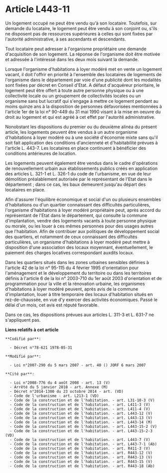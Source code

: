 # Article L443-11

Un logement occupé ne peut être vendu qu'à son locataire. Toutefois, sur demande du locataire, le logement peut être vendu à
son conjoint ou, s'ils ne disposent pas de ressources supérieures à celles qui sont fixées par l'autorité administrative, à
ses ascendants et descendants.

Tout locataire peut adresser à l'organisme propriétaire une demande d'acquisition de son logement. La réponse de l'organisme
doit être motivée et adressée à l'intéressé dans les deux mois suivant la demande.

Lorsque l'organisme d'habitations à loyer modéré met en vente un logement vacant, il doit l'offrir en priorité à l'ensemble
des locataires de logements de l'organisme dans le département par voie d'une publicité dont les modalités sont fixées par
décret en Conseil d'Etat. A défaut d'acquéreur prioritaire, le logement peut être offert à toute autre personne physique ou à
une collectivité locale ou un groupement de collectivités locales ou un organisme sans but lucratif qui s'engage à mettre ce
logement pendant au moins quinze ans à la disposition de personnes défavorisées mentionnées à l'article 1er de la loi n°
90-449 du 31 mai 1990 visant à la mise en oeuvre du droit au logement et qui est agréé à cet effet par l'autorité
administrative.

Nonobstant les dispositions du premier ou du deuxième alinéa du présent article, les logements peuvent être vendus à un autre
organisme d'habitations à loyer modéré ou à une société d'économie mixte sans qu'il soit fait application des conditions
d'ancienneté et d'habitabilité prévues à l'article L. 443-7. Les locataires en place continuent à bénéficier des conditions
antérieures de location.

Les logements peuvent également être vendus dans le cadre d'opérations de renouvellement urbain aux établissements publics
créés en application des articles L. 321-1 et L. 326-1 du code de l'urbanisme, en vue de leur démolition préalablement
autorisée par le représentant de l'Etat dans le département ; dans ce cas, les baux demeurent jusqu'au départ des locataires
en place.

Afin d'assurer l'équilibre économique et social d'un ou plusieurs ensembles d'habitations ou d'un quartier connaissant des
difficultés particulières, l'organisme d'habitations à loyer modéré propriétaire peut, après accord du représentant de l'Etat
dans le département, qui consulte la commune d'implantation, vendre des logements vacants à toute personne physique ou
morale, ou les louer à ces mêmes personnes pour des usages autres que l'habitation. Afin de contribuer aux politiques de
développement social des quartiers, et notamment de ceux connaissant des difficultés particulières, un organisme
d'habitations à loyer modéré peut mettre à disposition d'une association des locaux moyennant, éventuellement, le paiement
des charges locatives correspondant auxdits locaux.

Dans les quartiers situés dans les zones urbaines sensibles définies à l'article 42 de la loi n° 95-115 du 4 février 1995
d'orientation pour l'aménagement et le développement du territoire ou dans les territoires définis à l'article 6 de la loi n°
2003-710 du 1er août 2003 d'orientation et de programmation pour la ville et la rénovation urbaine, les organismes
d'habitations à loyer modéré peuvent, après avis de la commune d'implantation, louer à titre temporaire des locaux
d'habitation situés en rez-de-chaussée, en vue d'y exercer des activités économiques. Passé le délai d'un mois, cet avis est
réputé favorable.

Dans ce cas, les dispositions prévues aux articles L. 311-3 et L. 631-7 ne s'appliquent pas.

**Liens relatifs à cet article**

	**Codifié par**:

	  - Décret n°78-621 1978-05-31

	**Modifié par**:

	  - Loi n°2007-290 du 5 mars 2007 - art. 40 () JORF 6 mars 2007

	**Cité par**:

	  - Loi n°2008-776 du 4 août 2008 - art. 13 (V)
	  - Arrêté du 5 janvier 2010 - art. Annexe (M)
	  - Décret n°2014-1300 du 23 octobre 2014 - art. (VD)
	  - Code de l'urbanisme - art. L213-1 (VD)
	  - Code de la construction et de l'habitation. - art. L31-10-3 (V)
	  - Code de la construction et de l'habitation. - art. L411-3 (V)
	  - Code de la construction et de l'habitation. - art. L411-4 (V)
	  - Code de la construction et de l'habitation. - art. L443-12 (V)
	  - Code de la construction et de l'habitation. - art. L443-13 (V)
	  - Code de la construction et de l'habitation. - art. L443-14 (M)
	  - Code de la construction et de l'habitation. - art. L443-15-2 (V)
	  - Code de la construction et de l'habitation. - art. L443-15-2-3 (VD)
	  - Code de la construction et de l'habitation. - art. L443-7 (V)
	  - Code de la construction et de l'habitation. - art. L443-7-1 (Ab)
	  - Code de la construction et de l'habitation. - art. R411-3 (V)
	  - Code de la construction et de l'habitation. - art. R443-12 (V)
	  - Code de la construction et de l'habitation. - art. R443-13 (V)
	  - Code de la construction et de l'habitation. - art. R443-15 (V)
	  - Code de la construction et de l'habitation. - art. R443-18 (Ab)
